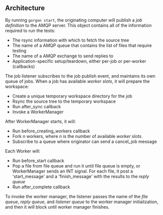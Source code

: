 Architecture
---------------------

By running `gorgon start`, the originating computer will publish a *job definition* to the AMQP server. This object contains all of the information required to run the tests:

* The rsync information with which to fetch the source tree
* The name of a AMQP queue that contains the list of files that require testing
* The name of a AMQP exchange to send replies to
* Application-specific setup/teardown, either per-job or per-worker (callbacks)

The job listener subscribes to the job publish event, and maintains its own queue of jobs. When a job has available *worker slots*, it will prepare the workspace:

* Create a unique temporary workspace directory for the job
* Rsync the source tree to the temporary workspace
* Run after_sync callback
* Invoke a WorkerManager

After WorkerManager starts, it will:
* Run before\_creating\_workers callback
* Fork *n* workers, where *n* is the number of available *worker slots*.
* Subscribe to a queue where originator can send a cancel_job message

Each Worker will:
* Run before_start callback
* Pop a file from file queue and run it until file queue is empty, or WorkerManager sends an INT signal. For each file, it post a 'start_message' and a 'finish_message' with the results to the *reply queue*
* Run after_complete callback

To invoke the worker manager, the listener passes the name of the *file queue*, *reply queue*, and *listener queue* to the worker manager initialization, and then it will block until worker manager finishes.
